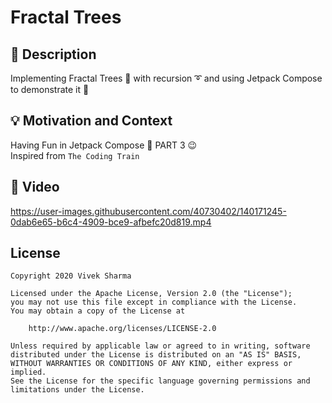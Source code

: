 # Fractal Trees


## :scroll: Description
Implementing Fractal Trees 🌴 with recursion ➰ and using Jetpack Compose to demonstrate it 🚀


## :bulb: Motivation and Context
Having Fun in Jetpack Compose 🚀 PART 3 😉
<br>
Inspired from `The Coding Train`

## :camera_flash: Video
https://user-images.githubusercontent.com/40730402/140171245-0dab6e65-b6c4-4909-bce9-afbefc20d819.mp4


## License
```
Copyright 2020 Vivek Sharma

Licensed under the Apache License, Version 2.0 (the "License");
you may not use this file except in compliance with the License.
You may obtain a copy of the License at

    http://www.apache.org/licenses/LICENSE-2.0

Unless required by applicable law or agreed to in writing, software
distributed under the License is distributed on an "AS IS" BASIS,
WITHOUT WARRANTIES OR CONDITIONS OF ANY KIND, either express or implied.
See the License for the specific language governing permissions and
limitations under the License.
```
